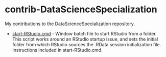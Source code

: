 contrib-DataScienceSpecialization
=================================

My contributions to the DataScienceSpecialization repository.

* [start-RStudio.cmd](start-RStudio.cmd) - Window batch file to start RStudio from a folder. This script works around an RStudio startup issue, and sets the initial folder from which RStudio sources the .RData session initialization file. Instructions included in start-RStudio.cmd.
